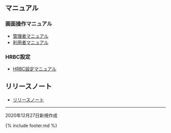 ## マニュアル

### 画面操作マニュアル

* [管理者マニュアル](manual/admin.html)
* [利用者マニュアル](manual/user.html)

### HRBC設定

* [HRBC設定マニュアル](manual/hrbc.md)


## リリースノート

* [リリースノート](release-notes/index.md)


-----

2020年12月27日新規作成

{% include footer.md %}